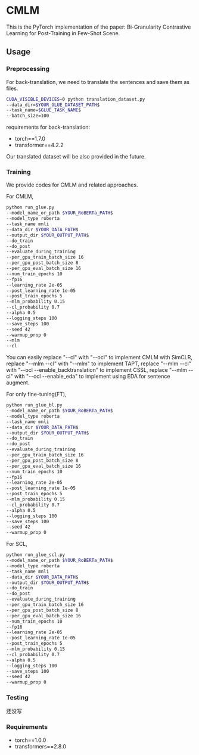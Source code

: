 # CMLM

This is the PyTorch implementation of the paper: Bi-Granularity Contrastive Learning for Post-Training in Few-Shot Scene.

## Usage

### Preprocessing

For back-translation, we need to translate the sentences and save them as files.
```bash
CUDA_VISIBLE_DEVICES=0 python translation_dataset.py 
--data_dir=$YOUR_GLUE_DATASET_PATH$ 
--task_name=$GLUE_TASK_NAME$ 
--batch_size=100
```
requirements for back-translation:
- torch==1.7.0
- transformer==4.2.2

Our translated dataset will be also provided in the future.

### Training

We provide codes for CMLM and related approaches.

For CMLM,
```bash
python run_glue.py 
--model_name_or_path $YOUR_RoBERTa_PATH$ 
--model_type roberta 
--task_name mnli 
--data_dir $YOUR_DATA_PATH$ 
--output_dir $YOUR_OUTPUT_PATH$ 
--do_train 
--do_post 
--evaluate_during_training 
--per_gpu_train_batch_size 16 
--per_gpu_post_batch_size 8 
--per_gpu_eval_batch_size 16 
--num_train_epochs 10 
--fp16 
--learning_rate 2e-05 
--post_learning_rate 1e-05 
--post_train_epochs 5 
--mlm_probability 0.15 
--cl_probability 0.7 
--alpha 0.5 
--logging_steps 100 
--save_steps 100 
--seed 42 
--warmup_prop 0 
--mlm 
--cl
```
You can easily replace "--cl" with "--ocl" to implement CMLM with SimCLR, replace "--mlm --cl" with "--mlm" to implement TAPT, replace "--mlm --cl" with "--ocl --enable_backtranslation" to implement CSSL, replace "--mlm --cl" with "--ocl --enable_eda" to implement using EDA for sentence augment.

For only fine-tuning(FT),
```bash
python run_glue_bl.py 
--model_name_or_path $YOUR_RoBERTa_PATH$ 
--model_type roberta 
--task_name mnli 
--data_dir $YOUR_DATA_PATH$ 
--output_dir $YOUR_OUTPUT_PATH$ 
--do_train 
--do_post 
--evaluate_during_training 
--per_gpu_train_batch_size 16 
--per_gpu_post_batch_size 8 
--per_gpu_eval_batch_size 16 
--num_train_epochs 10 
--fp16 
--learning_rate 2e-05 
--post_learning_rate 1e-05 
--post_train_epochs 5 
--mlm_probability 0.15 
--cl_probability 0.7 
--alpha 0.5 
--logging_steps 100 
--save_steps 100 
--seed 42 
--warmup_prop 0 
```

For SCL,
```bash
python run_glue_scl.py 
--model_name_or_path $YOUR_RoBERTa_PATH$ 
--model_type roberta 
--task_name mnli 
--data_dir $YOUR_DATA_PATH$ 
--output_dir $YOUR_OUTPUT_PATH$ 
--do_train 
--do_post 
--evaluate_during_training 
--per_gpu_train_batch_size 16 
--per_gpu_post_batch_size 8 
--per_gpu_eval_batch_size 16 
--num_train_epochs 10 
--fp16 
--learning_rate 2e-05 
--post_learning_rate 1e-05 
--post_train_epochs 5 
--mlm_probability 0.15 
--cl_probability 0.7 
--alpha 0.5 
--logging_steps 100 
--save_steps 100 
--seed 42 
--warmup_prop 0 
```

### Testing

还没写

### Requirements
- torch==1.0.0
- transformers==2.8.0
